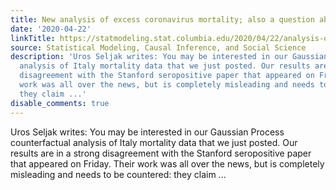 ```yaml
---
title: New analysis of excess coronavirus mortality; also a question about poststratification
date: '2020-04-22'
linkTitle: https://statmodeling.stat.columbia.edu/2020/04/22/analysis-of-excess-coronavirus-mortality-also-a-question-about-poststratification/
source: Statistical Modeling, Causal Inference, and Social Science
description: 'Uros Seljak writes: You may be interested in our Gaussian Process counterfactual
  analysis of Italy mortality data that we just posted. Our results are in a strong
  disagreement with the Stanford seropositive paper that appeared on Friday. Their
  work was all over the news, but is completely misleading and needs to be countered:
  they claim ...'
disable_comments: true
---
```

Uros Seljak writes: You may be interested in our Gaussian Process counterfactual analysis of Italy mortality data that we just posted. Our results are in a strong disagreement with the Stanford seropositive paper that appeared on Friday. Their work was all over the news, but is completely misleading and needs to be countered: they claim ...